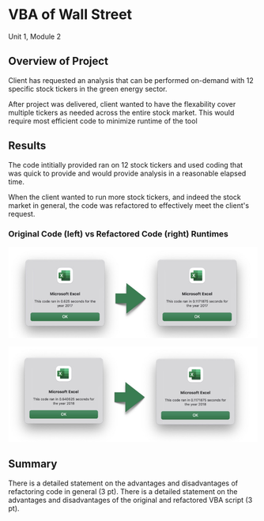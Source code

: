 # VBA of Wall Street
Unit 1, Module 2

## Overview of Project
Client has requested an analysis that can be performed on-demand with 12 specific stock tickers in the green energy sector.

After project was delivered, client wanted to have the flexability cover multiple tickers as needed across the entire stock market. This would require most efficient code to minimize runtime of the tool

## Results
The code intitially provided ran on 12 stock tickers and used coding that was quick to provide and would provide analysis in a reasonable elapsed time.

When the client wanted to run more stock tickers, and indeed the stock market in general, the code was refactored to effectively meet the client's request.

### Original Code (left) vs Refactored Code (right) Runtimes
![2017](Resources/VBA_Challenge_2017.png)

![2018](Resources/VBA_Challenge_2018.png)

## Summary
There is a detailed statement on the advantages and disadvantages of refactoring code in general (3 pt).
There is a detailed statement on the advantages and disadvantages of the original and refactored VBA script (3 pt).
